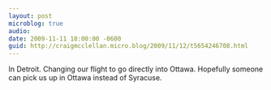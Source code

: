 ```yaml
---
layout: post
microblog: true
audio: 
date: 2009-11-11 18:00:00 -0600
guid: http://craigmcclellan.micro.blog/2009/11/12/t5654246708.html
---
```

In Detroit. Changing our flight to go directly into Ottawa. Hopefully someone can pick us up in Ottawa instead of Syracuse.
